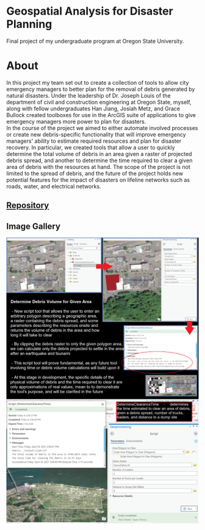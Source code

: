 ﻿# Geospatial Analysis for Disaster Planning

Final project of my undergraduate program at Oregon State University.   

# About

In this project my team set out to create a collection of tools to allow city emergency managers to better plan for the removal of debris generated by natural disasters. Under the leadership of Dr. Joseph Louis of the department of civil and construction engineering at Oregon State, myself, along with fellow undergraduates Han Jiang, Josiah Metz, and Grace Bullock created toolboxes for use in the ArcGIS suite of applications to give emergency managers more power to plan for disasters. 
<br>
In the course of the project we aimed to either automate involved processes or create new debris-specific functionality that will improve emergency managers' ability to estimate required resources and plan for disaster recovery. In particular, we created tools that allow a user to quickly determine the total volume of debris in an area given a raster of projected debris spread, and another to determine the time required to clear a given area of debris with the resources at hand. The scope of the project is not limited to the spread of debris, and the future of the project holds new potential features for the impact of disasters on lifeline networks such as roads, water, and electrical networks.

## [Repository](https://github.com/bullocgr/capstone)

## Image Gallery

<img src="images/debris-volume-calc-2-8-21.png"/>

<img src="images/clearanceTime.png"/>


